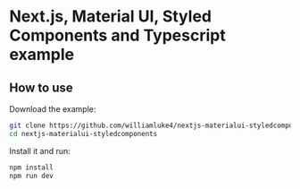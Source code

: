 # Next.js, Material UI, Styled Components and Typescript example

## How to use

Download the example:

```bash
git clone https://github.com/williamluke4/nextjs-materialui-styledcomponents.git
cd nextjs-materialui-styledcomponents
```

Install it and run:

```bash
npm install
npm run dev
```

